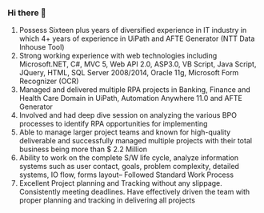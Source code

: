 ### Hi there 👋

1. Possess Sixteen plus years of diversified experience in IT industry in which 4+ years of experience in UiPath and AFTE Generator (NTT Data Inhouse Tool)
2. Strong working experience with web technologies including Microsoft.NET, C#, MVC 5, Web API 2.0, ASP3.0, VB Script, Java Script, JQuery, HTML, SQL Server 2008/2014, Oracle 11g, Microsoft Form Recognizer (OCR)
3. Managed and delivered multiple RPA projects in Banking, Finance and Health Care Domain in UiPath, Automation Anywhere 11.0 and AFTE Generator 
4. Involved and had deep dive session on analyzing the various BPO processes to identify RPA opportunities for implementing
5. Able to manage larger project teams and known for high-quality deliverable and successfully managed multiple projects with their total business being more than $ 2.2 Million
6. Ability to work on the complete S/W life cycle, analyze information systems such as user contact, goals, problem complexity, detailed systems, IO flow, forms layout– Followed Standard Work Process
7. Excellent Project planning and Tracking without any slippage. Consistently meeting deadlines. Have effectively driven the team with proper planning and tracking in delivering all projects


<!--
**baluprathap/baluprathap** is a ✨ _special_ ✨ repository because its `README.md` (this file) appears on your GitHub profile.

Here are some ideas to get you started:

- 🔭 I’m currently working on ...
- 🌱 I’m currently learning ...
- 👯 I’m looking to collaborate on ...
- 🤔 I’m looking for help with ...
- 💬 Ask me about ...
- 📫 How to reach me: ...
- 😄 Pronouns: ...
- ⚡ Fun fact: ...
-->
